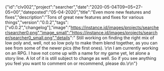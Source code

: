 {"id":"clv002","project":"searcher","date":"2020-05-04T09=05=27-05=00","dateposted":"05-04-2020","title":"Even more new features and fixes","description":"Tons of great new features and fixes for various things","version":"0.0.2","tags":["v0.0.2","changelog"],"image":"https://instance.id/images/projects/searcher/searcher0.png","image_small":"https://instance.id/images/projects/searcher/searcher0_small.png","details":"  Still working on finding the right mix of low poly and, well, not so low poly to make them blend together, as you can see from some of the newer pics (the first ones).  \\r\\n  I am currently working on an RPG. I have not come up with a name for my game yet, let alone a story line. A lot of it is still subject to change as well. So if you see anything you feel you want to comment on or recommend, please do.\\r\\n"}